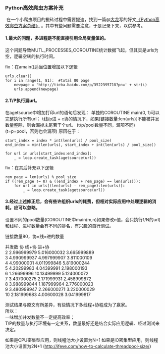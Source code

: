 ### Python高效爬虫方案补充

​		在一个小爬虫项目的搬砖过程中需要提速，找到一篇@[大龙](https://www.zhihu.com/people/da-long-37-81)写的好文[《Python高效爬虫方案总结》](https://www.zhihu.com/people/da-long-37-81)
。其中有些问题需要注意，于是记录下来，以供参考。

#### 1.最大的问题，多进程是不能直接引用全局变量值的。<br>

这个问题导致MUTL_PROCESSES_COROUTINE统计数据飞起，但其实是urls为空，逻辑空转的执行时间。

fix：在amain()适当位置增加以下逻辑<br>

    urls.clear()
    for i in range(1, 81):  #total 80 page
        newpage = 'http://tieba.baidu.com/p/3522395718?pn=' + str(i)
        urls.append(newpage) 

#### 2.T/P执行漏url。<br>

在agetsource中增加打印url的语句后发现：
		单独的COROUTINE main(0, 1)可以完整执行所有url；
		t线/p进 + c协的情况下，如果[链接数量:len(urls)]不能被并发数量整除，则会漏掉末尾若干个url。
		(t/p/pool数量不同，漏项不同)<br>		(t=p=pool，否则也会漏项)
原因在于：<br>

    start_index = index * int(len(urls) / pool_size)
    end_index = min(len(urls), start_index + int(len(urls) / pool_size))
    
    for url in urls[start_index:end_index]:
        _ = loop.create_task(agetsource(url))

fix：在其后补充以下逻辑<br>

    rem_page = len(urls) % pool_size
    if ((rem_page != 0) & ((end_index + rem_page) == len(urls))): 
        for url in urls[(len(urls) - rem_page):len(urls)]:
            _ = loop.create_task(agetsource(url))    



#### 3.经过上述修正后，会有些许组织urls的耗费，但相对实际应用中处理逻辑的消耗，应可以忽略。<br>

设置不同的pool数量(COROUTINE中main(m,n)如果修改n值，会只执行1/N的url)和线程、进程数量会有不同的排名，有兴趣的自行测试。

链接数量80，协=线=进的数量

并发数	协	        线+协	    进+协<br>
2	2.996999979	5.016000032	3.665999889<br>
3	4.990999937	4.997999907	3.811000109<br>
4	4.99000001	4.011999846	5.819000244<br>
5	4.20299983	4.04399991	2.198000193<br>
6	1.26699996	10.13499999	5.124000072<br>
7	3.437000275	2.171999931	2.458999872<br>
8	3.988999844	1.187999964	2.776000023<br>
9	3.480999947	2.266000271	3.220000029<br>
10	2.181999683	4.00600028	3.041999817<br>

测试结果与原文有所差异，有些情况下多线程+协程成为了赢家。<br>
所以：<br>
一味增加并发数量不一定提高效率；<br>
T/P的数量与执行环境有一定关系，数量最好还是结合实际应用逻辑、经过测试来决定。

如果是CPU密集型应用，则线程池大小设置为N+1
如果是IO密集型应用，则线程池大小设置为2N+1
(http://ifeve.com/how-to-calculate-threadpool-size/)